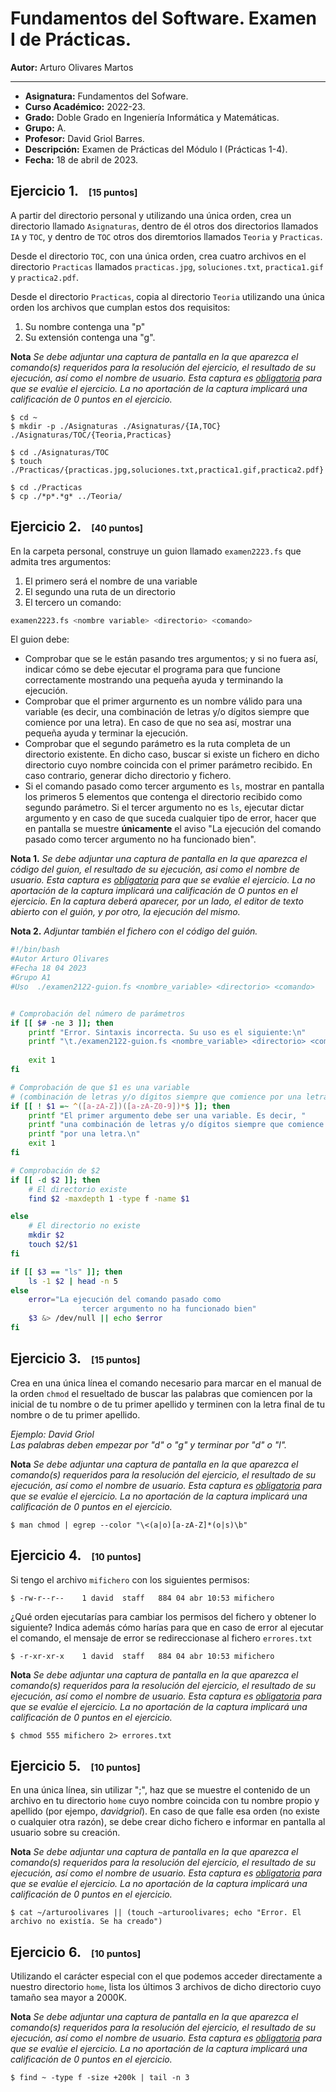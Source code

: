# Fundamentos del Software. Examen I de Prácticas.

**Autor:** Arturo Olivares Martos
***

- **Asignatura:** Fundamentos del Sofware.
- **Curso Académico:** 2022-23.
- **Grado:** Doble Grado en Ingeniería Informática y Matemáticas.
- **Grupo:** A.
- **Profesor:** David Griol Barres.
- **Descripción:** Examen de Prácticas del Módulo I (Prácticas 1-4).
- **Fecha:** 18 de abril de 2023.
<!-- - **Duración:** -->



## Ejercicio 1.<small style="font-size: 0.9rem; margin-left: 1rem;">[15 puntos]</small>

A partir del directorio personal y utilizando una única orden, crea un directorio llamado `Asignaturas`, dentro de él otros dos directorios llamados `IA` y `TOC`, y dentro de `TOC` otros dos diremtorios llamados `Teoria` y `Practicas`.

Desde el directorio `TOC`, con una única orden, crea cuatro archivos en el directorio `Practicas` llamados `practicas.jpg`, `soluciones.txt`, `practica1.gif` y `practica2.pdf`.

Desde el directorio `Practicas`, copia al directorio `Teoria` utilizando una única orden los archivos que cumplan estos dos requisitos:
1. Su nombre contenga una "p"
2. Su extensión contenga una "g".

**Nota** *Se debe adjuntar una captura de pantalla en la que aparezca el comando(s) requeridos para la resolución del ejercicio, el resultado de su ejecución, así como el nombre de usuario. Esta captura es <u>obligatoria</u> para que se evalúe el ejercicio. La no aportación de la captura implicará una calificación de 0 puntos en el ejercicio.*



```console
$ cd ~
$ mkdir -p ./Asignaturas ./Asignaturas/{IA,TOC} ./Asignaturas/TOC/{Teoria,Practicas} 

$ cd ./Asignaturas/TOC
$ touch ./Practicas/{practicas.jpg,soluciones.txt,practica1.gif,practica2.pdf}

$ cd ./Practicas
$ cp ./*p*.*g* ../Teoria/
```



## Ejercicio 2.<small style="font-size: 0.9rem; margin-left: 1rem;">[40 puntos]</small>

En la carpeta personal, construye un guion llamado `examen2223.fs` que admita tres argumentos:
1. El primero será el nombre de una variable
2. El segundo una ruta de un directorio
3. El tercero un comando:

```bash
examen2223.fs <nombre variable> <directorio> <comando>
```
El guion debe:
- Comprobar que se le están pasando tres argumentos; y si no fuera así, indicar cómo se debe ejecutar el programa para que funcione correctamente mostrando una pequeña ayuda y terminando la ejecución.
- Comprobar que el primer argurnento es un nombre válido para una variable (es decir, una combinación de letras y/o dígitos siempre que comience por una letra). En caso de que no sea así, mostrar una pequeña ayuda y terminar la ejecución.
- Comprobar que el segundo parámetro es la ruta completa de un directorio existente. En dicho caso, buscar si existe un fichero en dicho directorio cuyo nombre coincida con el primer parámetro recibido. En caso contrario, generar dicho directorio y fichero.
- Si el comando pasado como tercer argumento es `ls`, mostrar en pantalla los primeros 5 elementos que contenga el directorio recibido como segundo parámetro. Si el tercer argumento no es `ls`, ejecutar dictar argumento y en caso de que suceda cualquier tipo de error, hacer que en pantalla se muestre **únicamente** el aviso "La ejecución del comando pasado como tercer argumento no ha funcionado bien".

**Nota 1.** *Se debe adjuntar una captura de pantalla en la que aparezca el código del guion, el resultado de su ejecución, asi como el nombre de usuario. Esta captura es <u>obligatoria</u> para que se evalúe el ejercicio. La no aportación de la captura implicará una calificación de O puntos en el ejercicio. En la captura deberá aparecer, por un lado, el editor de texto abierto con el guión, y por otro, la ejecución del mismo.*

**Nota 2.** *Adjuntar también el fichero con el código del guión.*


```bash
#!/bin/bash
#Autor Arturo Olivares
#Fecha 18 04 2023
#Grupo A1
#Uso  ./examen2122-guion.fs <nombre_variable> <directorio> <comando>


# Comprobación del número de parámetros
if [[ $# -ne 3 ]]; then
    printf "Error. Sintaxis incorrecta. Su uso es el siguiente:\n"
    printf "\t./examen2122-guion.fs <nombre_variable> <directorio> <comando>\n"
    
    exit 1
fi

# Comprobación de que $1 es una variable
# (combinación de letras y/o dígitos siempre que comience por una letra)
if [[ ! $1 =~ ^([a-zA-Z])([a-zA-Z0-9])*$ ]]; then
    printf "El primer argumento debe ser una variable. Es decir, "
    printf "una combinación de letras y/o dígitos siempre que comience "
    printf "por una letra.\n"
    exit 1
fi

# Comprobación de $2
if [[ -d $2 ]]; then
    # El directorio existe
    find $2 -maxdepth 1 -type f -name $1

else
    # El directorio no existe
    mkdir $2
    touch $2/$1
fi

if [[ $3 == "ls" ]]; then
    ls -1 $2 | head -n 5
else
    error="La ejecución del comando pasado como
                tercer argumento no ha funcionado bien"
    $3 &> /dev/null || echo $error
fi

```




## Ejercicio 3.<small style="font-size: 0.9rem; margin-left: 1rem;">[15 puntos]</small>

Crea en una única línea el comando necesario para marcar en el manual de la orden `chmod` el resueltado de buscar las palabras que comiencen por la inicial de tu nombre o de tu primer apellido y terminen con la letra final de tu nombre o de tu primer apellido.

*Ejemplo: David Griol*  
*Las palabras deben empezar por "d" o "g" y terminar por "d" o "l".*

**Nota** *Se debe adjuntar una captura de pantalla en la que aparezca el comando(s) requeridos para la resolución del ejercicio, el resultado de su ejecución, así como el nombre de usuario. Esta captura es <u>obligatoria</u> para que se evalúe el ejercicio. La no aportación de la captura implicará una calificación de 0 puntos en el ejercicio.*


```console
$ man chmod | egrep --color "\<(a|o)[a-zA-Z]*(o|s)\b"
```


## Ejercicio 4.<small style="font-size: 0.9rem; margin-left: 1rem;">[10 puntos]</small>

Si tengo el archivo `mifichero` con los siguientes permisos:
```console
$ -rw-r--r--    1 david  staff   884 04 abr 10:53 mifichero
```

¿Qué orden ejecutarías para cambiar los permisos del fichero y obtener lo siguiente? Indica además cómo harías para que en caso de error al ejecutar el comando, el mensaje de error se redireccionase al fichero `errores.txt`
```console
$ -r-xr-xr-x    1 david  staff   884 04 abr 10:53 mifichero
```

**Nota** *Se debe adjuntar una captura de pantalla en la que aparezca el comando(s) requeridos para la resolución del ejercicio, el resultado de su ejecución, así como el nombre de usuario. Esta captura es <u>obligatoria</u> para que se evalúe el ejercicio. La no aportación de la captura implicará una calificación de 0 puntos en el ejercicio.*


```console
$ chmod 555 mifichero 2> errores.txt
```




## Ejercicio 5.<small style="font-size: 0.9rem; margin-left: 1rem;">[10 puntos]</small>

En una única línea, sin utilizar ";", haz que se muestre el contenido de un archivo en tu directorio `home` cuyo nombre coincida con tu nombre propio y apellido (por ejempo, *davidgriol*). En caso de que falle esa orden (no existe o cualquier otra razón), se debe crear dicho fichero e informar en pantalla al usuario sobre su creación.

**Nota** *Se debe adjuntar una captura de pantalla en la que aparezca el comando(s) requeridos para la resolución del ejercicio, el resultado de su ejecución, así como el nombre de usuario. Esta captura es <u>obligatoria</u> para que se evalúe el ejercicio. La no aportación de la captura implicará una calificación de 0 puntos en el ejercicio.*


```console
$ cat ~/arturoolivares || (touch ~arturoolivares; echo "Error. El archivo no existía. Se ha creado")
```


## Ejercicio 6.<small style="font-size: 0.9rem; margin-left: 1rem;">[10 puntos]</small>

Utilizando el carácter especial con el que podemos acceder directamente a nuestro directorio `home`, lista los últimos 3 archivos de dicho directorio cuyo tamaño sea mayor a 2000K.

**Nota** *Se debe adjuntar una captura de pantalla en la que aparezca el comando(s) requeridos para la resolución del ejercicio, el resultado de su ejecución, así como el nombre de usuario. Esta captura es <u>obligatoria</u> para que se evalúe el ejercicio. La no aportación de la captura implicará una calificación de 0 puntos en el ejercicio.*


```console
$ find ~ -type f -size +200k | tail -n 3
```